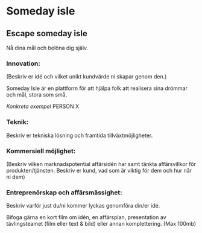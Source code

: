 # Someday isle
## Escape someday isle


Nå dina mål och belöna dig själv.




### Innovation:
(Beskriv er idé och vilket unikt kundvärde ni skapar genom den.)

Someday Isle är en plattform för att hjälpa folk att realisera sina drömmar och mål, stora som små.


*Konkreta exempel*
PERSON X 

### Teknik:
Beskriv er tekniska lösning och framtida tillväxtmöjligheter.

### Kommersiell möjlighet:
(Beskriv vilken marknadspotential affärsidén har samt tänkta affärsvillkor för produkten/tjänsten. Beskriv er kund, vad som är viktig för dem och hur når ni dem)




### Entreprenörskap och affärsmässighet:
Beskriv varför just du/ni kommer lyckas genomföra din/er idé.



Bifoga gärna en kort film om idén, en affärsplan, presentation av tävlingsteamet (film eller text & bild) eller annan komplettering. (Max 100mb)
